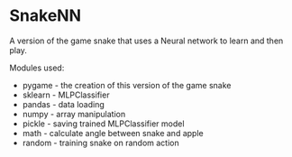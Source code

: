 # SnakeNN
A version of the game snake that uses a Neural network to learn and then play.

Modules used:
- pygame - the creation of this version of the game snake
- sklearn - MLPClassifier
- pandas - data loading
- numpy - array manipulation
- pickle - saving trained MLPClassifier model
- math - calculate angle between snake and apple
- random - training snake on random action
